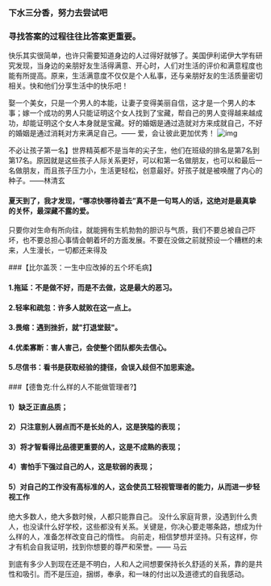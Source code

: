 ### 下水三分香，努力去尝试吧
### 寻找答案的过程往往比答案更重要。

快乐其实很简单，也许只需要知道身边的人过得好就够了。美国伊利诺伊大学有研究发现，当身边的亲朋好友生活得满意、开心时，人们对生活的评价和满意程度也能有所提高。原来，生活满意度不仅仅是个人私事，还与亲朋好友的生活质量密切相关。快和他们分享生活中的快乐吧！

娶一个美女，只是一个男人的本能，让妻子变得美丽自信，这才是一个男人的本事；嫁一个成功的男人只能证明这个女人找到了宝藏，帮自己的男人变得越来越成功，却能证明这个女人本身就是宝藏。好的婚姻是通过造就对方来成就自己，不好的婚姻是通过消耗对方来满足自己。—— 爱，会让彼此更加优秀！
![img](marriage.jpg)

不必让孩子第一名】世界精英都不是当年的尖子生，他们在班级的排名是第7名到第17名。原因就是这些孩子人际关系更好，可以和第一名做朋友，也可以和最后一名做朋友，而且孩子压力小，生活更轻松，创意最好。好孩子就是被唤醒了内心的种子。——林清玄

#### 夏天到了，我才发现，“哪凉快哪待着去”真不是一句骂人的话，这绝对是最真挚的关怀，最深藏不露的爱。

只要你对生命有所向往，就能拥有生机勃勃的胆识与气质，我们不要总被自己吓坏，也不要总担心事情会朝着坏的方面发展。不要在没做之前就预设一个糟糕的未来，人生漫长，一切都还来得及

###【比尔盖茨：一生中应改掉的五个坏毛病】
#### 1.拖延：不是做不好，而是不去做，这是最大的恶习。
#### 2.轻率和疏忽：许多人就败在这一点上。
#### 3.畏缩：遇到挫折，就"打退堂鼓"。
#### 4.优柔寡断：害人害己，会使整个团队都失去信心。
#### 5.尽信书：看书是获取经验的捷径，会误入歧但不加思索途。

###【德鲁克:什么样的人不能做管理者?】
#### 1）缺乏正直品质；
#### 2）只注意别人弱点而不是长处的人，这是狭隘的表现；
#### 3）将才智看得比品德更重要的人，这是不成熟的表现；
#### 4）害怕手下强过自己的人，这是软弱的表现；
#### 5）对自己的工作没有高标准的人，这会使员工轻视管理者的能力，从而进一步轻视工作

绝大多数人，绝大多数时候，人都只能靠自己。 没什么家庭背景，没遇到什么贵人，也没读什么好学校，这些都没有关系。关键是，你决心要走哪条路，想成为什么样的人，准备怎样改变自己的惰性。 向前走，相信梦想并坚持。只有这样，你才有机会自我证明，找到你想要的尊严和荣誉。—— 马云

到底有多少人到现在还是不明白，人和人之间想要保持长久舒适的关系，靠的是共性和吸引。而不是压迫，捆绑，奉承，和一味的付出以及道德式的自我感动。
